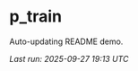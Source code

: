 # p_train

Auto-updating README demo.

<!--START_SECTION:status-->
_Last run: 2025-09-27 19:13 UTC_
<!--END_SECTION:status-->












































































































































































































































































































































































































































































































































































































































































































































































































































































































